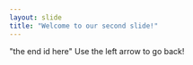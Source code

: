 ```yaml
---
layout: slide
title: "Welcome to our second slide!"
---
```

"the end id here"
Use the left arrow to go back!
